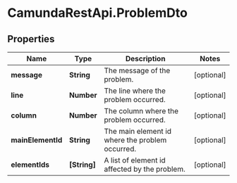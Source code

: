 # CamundaRestApi.ProblemDto

## Properties
Name | Type | Description | Notes
------------ | ------------- | ------------- | -------------
**message** | **String** | The message of the problem. | [optional] 
**line** | **Number** | The line where the problem occurred. | [optional] 
**column** | **Number** | The column where the problem occurred. | [optional] 
**mainElementId** | **String** | The main element id where the problem occurred. | [optional] 
**elementIds** | **[String]** | A list of element id affected by the problem. | [optional] 
